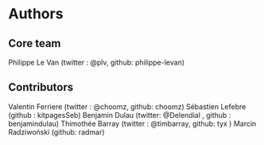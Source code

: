 Authors
=======

Core team
---------
Philippe Le Van (twitter : @plv, github: philippe-levan)

Contributors
------------
Valentin Ferriere (twitter : @choomz, github: choomz)
Sébastien Lefebre (github : kitpagesSeb)
Benjamin Dulau (twitter: @Delendial , github : benjamindulau)
Thimothée Barray (twitter : @timbarray, github: tyx )
Marcin Radziwoński (github: radmar)